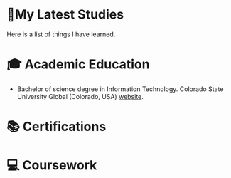#  🎒My Latest Studies

Here is a list of things I have learned. 




# 🎓 Academic Education

- Bachelor of science degree in Information Technology. Colorado State University Global (Colorado, USA) [website][1].




[1]:https://csuglobal.edu/ "website"


# 📚 Certifications




# 💻 Coursework 
